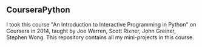 ## CourseraPython
I took this course "An Introduction to Interactive Programming in Python" on Coursera in 2014, taught by Joe Warren, Scott Rixner, John Greiner, Stephen Wong. This repository contains all my mini-projects in this course.

